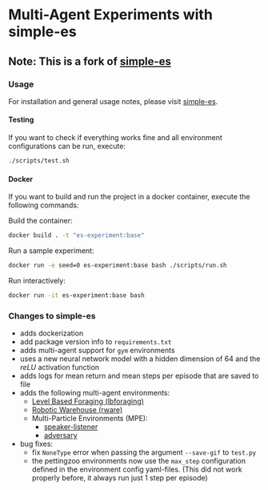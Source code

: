 # Multi-Agent Experiments with simple-es

## Note: This is a fork of [simple-es](https://github.com/jinPrelude/simple-es)

### Usage 

For installation and general usage notes, please visit [simple-es](https://github.com/jinPrelude/simple-es).

#### Testing

If you want to check if everything works fine and all environment configurations can be run, execute:


```bash
./scripts/test.sh
```

#### Docker

If you want to build and run the project in a docker container, execute the following commands:

Build the container:
```bash
docker build . -t "es-experiment:base"
```

Run a sample experiment:
```bash
docker run -e seed=0 es-experiment:base bash ./scripts/run.sh
```

Run interactively:
```bash
docker run -it es-experiment:base bash
```

### Changes to simple-es

- adds dockerization
- add package version info to `requirements.txt`
- adds multi-agent support for `gym` environments
- uses a new neural network model with a hidden dimension of 64 and the *reLU* activation function
- adds logs for mean return and mean steps per episode that are saved to file
- adds the following multi-agent environments:
  - [Level Based Foraging (lbforaging)](https://github.com/semitable/lb-foraging)
  - [Robotic Warehouse (rware)](https://github.com/semitable/robotic-warehouse)
  - Multi-Particle Environments (MPE):
    - [speaker-listener](https://pettingzoo.farama.org/environments/mpe/simple_speaker_listener/)
    - [adversary](https://pettingzoo.farama.org/environments/mpe/simple_adversary/#simple-adversary)
- bug fixes:
  - fix `NoneType` error when passing the argument `--save-gif` to `test.py`
  - the pettingzoo environments now use the `max_step` configuration defined in the environment config yaml-files. (This did not work properly before, it always run just 1 step per episode)
